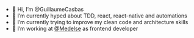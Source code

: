 - 👋 Hi, I’m @GuillaumeCasbas
- 👀 I’m currently hyped about TDD, react, react-native and automations
- 🌱 I’m currently trying to improve my clean code and architecture skills
- 💞️ I’m working at [@Medelse](https://github.com/Medelse) as frontend developer

